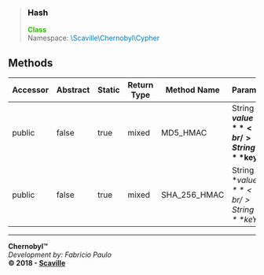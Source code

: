 > ### <span style='color:#000000'>Hash</span>
> <span style='color:#2cbc00'>**Class**</span><br/>
> <span style='font-size:14px'>Namespace:</span> <span style='color:#0079bc'>\Scaville\Chernobyl\Cypher</span><br/>
 
## Methods

Accessor | Abstract | Static | Return Type | Method Name | Params
--- | --- | --- | --- | --- | ---
| public | false | true | mixed | MD5_HMAC | String  **$value**<br/>String  **$key**
| public | false | true | mixed | SHA_256_HMAC | String  **$value**<br/>String  **$keY*

---
**Chernobyl™**<br/>
_Development by: Fabricio Paulo_<br/>
**© 2018 - <a href='http://www.scaville.com'>Scaville</a>**